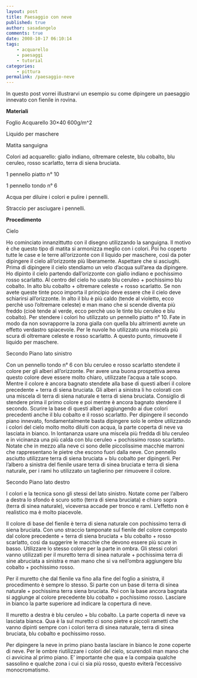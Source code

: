 ```yaml
---
layout: post
title: Paesaggio con neve
published: true
author: sasadangelo
comments: true
date: 2008-10-17 06:10:14
tags:
    - acquarello
    - paesaggi
    - tutorial
categories:
    - pittura
permalink: /paesaggio-neve
---
```



In questo post vorrei illustrarvi un esempio su come dipingere un paesaggio innevato con fienile in rovina.

**Materiali**

Foglio Acquarello 30&#215;40 600g/m^2

Liquido per maschere

Matita sanguigna

Colori ad acquarello: giallo indiano, oltremare celeste, blu cobalto, blu ceruleo, rosso scarlatto, terra di siena bruciata.

1 pennello piatto n° 10

1 pennello tondo n° 6

Acqua per diluire i colori e pulire i pennelli.

Straccio per asciugare i pennelli.

**Procedimento**




  Cielo



  Ho cominciato innanzittutto con il disegno utilizzando la sanguigna. Il motivo è che questo tipo di matita si armonizza meglio con i colori. Poi ho coperto tutte le case e le terre all&#8217;orizzonte con il liquido per maschere, così da poter dipingere il cielo all&#8217;orizzonte più liberamente. Aspettare che si asciughi. Prima di dipingere il cielo stendiamo un velo d&#8217;acqua sull&#8217;area da dipingere. Ho dipinto il cielo partendo dall&#8217;orizzonte con giallo indiano e pochissimo rosso scarlatto. Al centro del cielo ho usato blu ceruleo + pochissimo blu cobalto. In alto blu cobalto + oltremare celeste + rosso scarlatto. Se non avete queste tinte poco importa il principio deve essere che il cielo deve schiarirsi all&#8217;orizzonte. In alto il blu è più caldo (tende al violetto, ecco perchè uso l&#8217;oltremare celeste) e man mano che si scende diventa più freddo (cioè tende al verde, ecco perchè uso le tinte blu ceruleo e blu cobalto). Per stendere i colori ho utilizzato un pennello piatto n° 10. Fate in modo da non sovrapporre la zona gialla con quella blu altrimenti avrete un effetto verdastro spiacevole. Per le nuvole ho utilizzato una miscela più scura di oltremare celeste e rosso scarlatto. A questo punto, rimuovete il liquido per maschere.



  Secondo Piano lato sinistro



  Con un pennello tondo n° 6 con blu ceruleo e rosso scarlatto stendete il colore per gli alberi all&#8217;orizzonte. Per avere una buona prospettiva aerea questo colore deve essere molto chiaro, utilizzate l&#8217;acqua a tale scopo. Mentre il colore è ancora bagnato stendete alla base di questi alberi il colore precedente + terra di siena bruciata. Gli alberi a sinistra li ho colorati con una miscela di terra di siena naturale e terra di siena bruciata. Consiglio di stendere prima il primo colore e poi mentre è ancora bagnato stendere il secondo. Scurire la base di questi alberi aggiungendo ai due colori precedenti anche il blu cobalto e il rosso scarlatto. Per dipingere il secondo piano innevato, fondamentalmente basta dipingere solo le ombre utilizzando i colori del cielo molto molto diluiti con acqua, la parte coperta di neve va lasciata in bianco. In lontananza usare una miscela più fredda di blu ceruleo e in vicinanza una più calda con blu ceruleo + pochissimo rosso scarlatto. Notate che in mezzo alla neve ci sono delle piccolissime macchie marroni che rappresentano le pietre che escono fuori dalla neve. Con pennello asciutto utilizzare terra di siena bruciata + blu cobalto per dipingerli. Per l&#8217;albero a sinistra del fienile usare terra di sinea bruciata e terra di siena naturale, per i rami ho utilizzato un taglierino per rimuovere il colore.



  Secondo Piano lato destro



  I colori e la tecnica sono gli stessi del lato sinistro. Notate come per l&#8217;albero a destra lo sfondo è scuro sotto (terra di siena bruciata) e chiaro sopra (terra di sinea naturale), viceversa accade per tronco e rami. L&#8217;effetto non è realistico ma è molto piacevole.



  



  Il colore di base del fienile è terra di siena naturale con pochissimo terra di siena bruciata. Con uno straccio tamponate sul fienile del colore composto dal colore precedente + terra di siena bruciata + blu cobalto + rosso scarlatto, così da suggerire le macchie che devono essere più scure in basso. Utilizzare lo stesso colore per la parte in ombra. Gli stessi colori vanno utilizzati per il muretto terra di sinea naturale + pochissima terra di sine abruciata a sinistra e man mano che si va nell&#8217;ombra aggiungere blu cobalto + pochissimo rosso.





  Per il muretto che dal fienile va fino alla fine del foglio a sinistra, il procedimento è sempre lo stesso. Si parte con un base di terra di sinea naturale + pochissima terra siena bruciata. Poi con la base ancora bagnata si aggiunge al colore precedente blu cobalto + pochissimo rosso. Lasciare in bianco la parte superiore ad indicare la copertura di neve. 



  Il muretto a destra è blu ceruleo + blu cobalto. La parte coperta di neve va lasciata bianca. Qua è la sul muretto ci sono pietre e piccoli rametti che vanno dipinti sempre con i colori terra di sinea naturale, terra di sinea bruciata, blu cobalto e pochissimo rosso.



  Per dipingere la neve in primo piano basta lasciare in bianco le zone coperte di neve. Per le ombre riutilizzare i colori del cielo, scurendoli man mano che ci avvicina al primo piano. E&#8217; importante che qua e la compaia qualche sassolino e qualche zona i cui ci sia più rosso, questo eviterà l&#8217;eccessivo monocromatismo.
